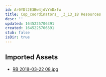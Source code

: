 ```yaml
---
id: Ar0YDl2E3Bw4jdVYmDxfw
title: Cop_coordinators_ _3_13_18 Resources
desc: ''
updated: 1645225706391
created: 1645225706391
stub: false
isDir: true
---
```

## Imported Assets
- [RB 2018-03-22 08.jpg](/assets/rb-2018-03-22-08.jpg)
